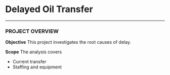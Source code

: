 # Delayed Oil Transfer
---
### PROJECT OVERVIEW
**Objective**
This project investigates the root causes of delay.

**Scope**
The analysis covers
+ Current transfer
+ Staffing and equipment

